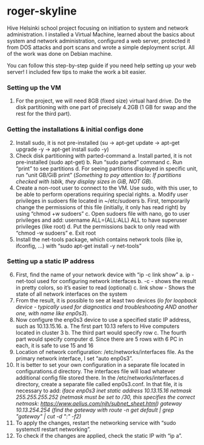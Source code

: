 # roger-skyline
Hive Helsinki school project focusing on initiation to system and network administration. I installed a Virtual Machine, learned about the basics about system and network administration, configured a web server, protected it from DOS attacks and port scans and wrote a simple deployment script. All of the work was done on Debian machine.

You can follow this step-by-step guide if you need help setting up your web server! I included few tips to make the work a bit easier.

### Setting up the VM
  1. For the project, we will need 8GB (fixed size) virtual hard drive. Do the disk partitioning with one part of precisely 4.2GB (1 GB for swap and the rest for the third part).

### Getting the installations & initial configs done
  2. Install sudo, it is not pre-installed (su -> apt-get update -> apt-get upgrade -y -> apt-get install sudo -y)
  3. Check disk partitioning with parted-command
    a. Install parted, it is not pre-installed (sudo apt-get)
    b. Run “sudo parted” command
    c. Run “print” to see partitions
    d. For seeing partitions displayed in specific unit, run “unit GB/GiB print” (*Something to pay attention to: If partitions checked with lsblk, they         display sizes in GiB, NOT GB*). 
  4. Create a non-root user to connect to the VM. Use sudo, with this user, to be able to perform operations requiring special rights.
    a. Modify user privileges in sudoers file located in ~/etc/sudoers
    b. First, temporarily change the permissions of this file (initially, it only has read right) by using “chmod +w sudoers”
    c. Open sudoers file with nano, go to user privileges and add: username ALL=(ALL:ALL) ALL to have superuser privileges (like root)
    d. Put the permissions back to only read with “chmod -w sudoers”
    e. Exit root
  5. Install the net-tools package, which contains network tools (like ip, ifconfig, …) with “sudo apt-get install -y net-tools”

### Setting up a static IP address
  6. First, find the name of your network device with “ip -c link show”
     a. ip - net-tool used for configuring network interfaces
     b. -c - shows the result in pretty colors, so it’s easier to read (optional)
     c. link show - Shows the state of all network interfaces on the system
  7. From the result, it is possible to see at least two devices (*lo for loopback device - typically used for diagnostics and troubleshooting AND            another one, with name like enp0s3*).
  8. Now configure the enp0s3 device to use a specified static IP address, such as 10.13.15.16.
     a. The first part 10.13 refers to Hive computers located in cluster 3
     b. The third part would specify row
     c. The fourth part would specify computer 
     d. Since there are 5 rows with 6 PC in each, it is safe to use 15 and 16
  9. Location of network configuration: /etc/networks/interfaces file. As the primary network interface, I set “auto enp0s3”. 
  10. It is better to set your own configuration in a separate file located in configurations.d directory. The interfaces file will load whatever               additional config file stored there. In the /etc/networks/interfaces.d directory, create a separate file called enp0s3.conf. In that file, it is         necessary to add:
     *iface enp0s3 inet static
      address 10.13.15.16
      netmask 255.255.255.252 (netmask must be set to /30, this specifies the correct netmask: https://www.aelius.com/njh/subnet_sheet.html)
      gateway 10.13.254.254 (find the gateway with route -n get default | grep "gateway" | cut -d ":" -f2)*
  11. To apply the changes, restart the networking service with “sudo systemctl restart networking”.
  12. To check if the changes are applied, check the static IP with  “ip a”.

